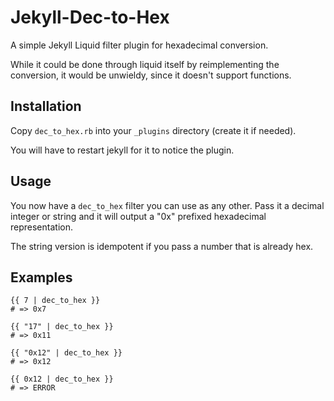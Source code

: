 # Jekyll-Dec-to-Hex
A simple Jekyll Liquid filter plugin for hexadecimal conversion.

While it could be done through liquid itself by reimplementing the conversion,
it would be unwieldy, since it doesn't support functions.

## Installation

Copy `dec_to_hex.rb` into your `_plugins` directory (create it if needed).

You will have to restart jekyll for it to notice the plugin.

## Usage
You now have a `dec_to_hex` filter you can use as any other. Pass it a decimal
integer or string and it will output a "0x" prefixed hexadecimal representation.

The string version is idempotent if you pass a number that is already hex.

## Examples
    {{ 7 | dec_to_hex }}
    # => 0x7

    {{ "17" | dec_to_hex }}
    # => 0x11

    {{ "0x12" | dec_to_hex }}
    # => 0x12

    {{ 0x12 | dec_to_hex }}
    # => ERROR
